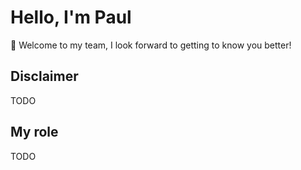 # Hello, I'm Paul

:wave: Welcome to my team, I look forward to getting to know you better!

## Disclaimer

TODO

## My role

TODO